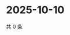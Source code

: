 # 2025-10-10

共 0 条

<!-- BEGIN ZHIHUQUESTIONS -->
<!-- 最后更新时间 Fri Oct 10 2025 01:10:28 GMT+0800 (China Standard Time) -->

<!-- END ZHIHUQUESTIONS -->
